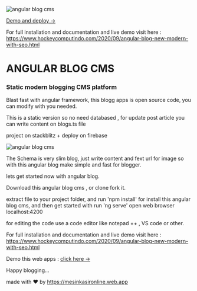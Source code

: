 ![angular blog cms](https://1.bp.blogspot.com/-U7rUuk6SdcM/X3MEc2N7sxI/AAAAAAAALg8/IFHfSebKqW0HzIwsMwEHmp6K1aTEJViugCLcBGAsYHQ/s2048/Screenshot_2020-09-23%2BAngular%2BBlog.jpg)

[Demo and deploy →](https://ng-build.web.app)

For full installation and documentation and live demo visit here :
https://www.hockeycomputindo.com/2020/09/angular-blog-new-modern-with-seo.html

# ANGULAR BLOG CMS

### Static modern blogging CMS platform

Blast fast with angular framework, this blogg apps is open source code, you can modify with you needed.

This is a static version so no need databased , for update post article you can write content on blogs.ts file

project on stackblitz + deploy on firebase

![angular blog cms](https://camo.githubusercontent.com/9f0e7e8deb3585337b94768ab52eb0e3bd7283d2d1016df78df52368afd9fe4e/68747470733a2f2f612e6673646e2e636f6d2f636f6e2f6170702f70726f6a2f70686f6e656978732f73637265656e73686f74732f53637265656e73686f745f323032302d30392d3234253230416e67756c6172426c6f672532302d253230436f70792e6a70672f6d61782f6d61782f31)

The Schema is very slim blog, just write content and fext url for image so with this angular blog make simple and fast for blogger.

lets get started now with angular blog.

Download this angular blog cms , or clone fork it.

extract file to your project folder, and run 'npm install' for install this angular blog cms, and then get started with run 'ng serve' open web browser localhost:4200

for editing the code use a code editor like notepad ++ , VS code or other.

For full installation and documentation and live demo visit here :
https://www.hockeycomputindo.com/2020/09/angular-blog-new-modern-with-seo.html

Demo this web apps : [click here →](https://ng-build.web.app/)

Happy blogging...


made with ❤ by https://mesinkasironline.web.app
